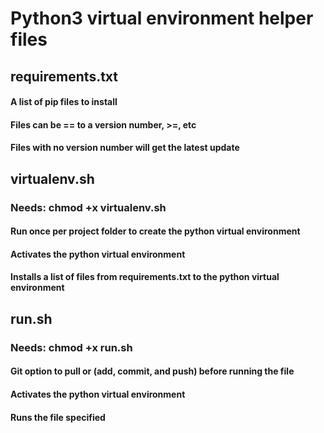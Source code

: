 # Python3 virtual environment helper files

## requirements.txt
#### A list of pip files to install
#### Files can be == to a version number, >=, etc
#### Files with no version number will get the latest update

## virtualenv.sh
### Needs: chmod +x virtualenv.sh
#### Run once per project folder to create the python virtual environment
#### Activates the python virtual environment
#### Installs a list of files from requirements.txt to the python virtual environment 

## run.sh
### Needs: chmod +x run.sh
#### Git option to pull or (add, commit, and push) before running the file
#### Activates the python virtual environment
#### Runs the file specified
